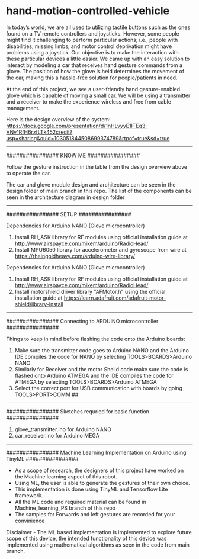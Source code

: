 # hand-motion-controlled-vehicle

In today’s world, we are all used to utilizing tactile buttons such as the ones found on a TV remote controllers and joysticks. However, some people might find it challenging to perform particular actions; i.e., people with disabilities, missing limbs, and motor control deprivation might have problems using a joystick. 
Our objective is to make the interaction with these particular devices a little easier. We came up with an easy solution to interact by modeling a car that receives hand gesture commands from a glove. The position of how the glove is held determines the movement of the car, making this a hassle-free solution for people/patients in need.

At the end of this project, we see a user-friendly hand gesture-enabled glove which is capable of moving a small car. We will be using a transmitter and a receiver to make the experience wireless and free from cable management.

Here is the design overview of the system:
https://docs.google.com/presentation/d/1nHLvyyE1lTEq3-VNv1RfH6rzfLTk452c/edit?usp=sharing&ouid=103051844508699374789&rtpof=true&sd=true
_____________________________________________________________________________________________________________________________________________________________________

################ KNOW ME ################

Follow the gesture instruction in the table from the design overview above to operate the car.

The car and glove module design and architecture can be seen in the design folder of main branch in this repo.
The list of the components can be seen in the architecture diagram in design folder

_____________________________________________________________________________________________________________________________________________________________________

 ################ SETUP ################

Dependencies for Arduino NANO (Glove microcontroller)
1. Install RH_ASK library for RF modules using official installation guide  at http://www.airspayce.com/mikem/arduino/RadioHead/
2. Install MPU6050 library for accelerometer and gyroscope from wire  at https://rheingoldheavy.com/arduino-wire-library/

Dependencies for Arduino NANO (Glove microcontroller)
1. Install RH_ASK library for RF modules using official installation guide  at http://www.airspayce.com/mikem/arduino/RadioHead/
2. Install motorshield driver library "AFMotor.h" using the official installation guide at https://learn.adafruit.com/adafruit-motor-shield/library-install


_____________________________________________________________________________________________________________________________________________________________________

 ################ Connecting to ARDUINO microcontroller ################
 
 Things to keep in mind before flashing the code onto the Arduino boards:
 1. Make sure the transmitter code goes to Arduino NANO and the Arduino IDE compiles the code for NANO by selecting TOOLS>BOARDS>Arduino NANO
 2. Similarly for Receiver and the motor Sheild code make sure the code is flashed onto Arduino ATMEGA and the IDE compiles the code for ATMEGA by selecting               TOOLS>BOARDS>Arduino ATMEGA
 3. Select the correct port for USB communication with boards by going TOOLS>PORT>COMM ##

_____________________________________________________________________________________________________________________________________________________________________

 ################ Sketches requried for basic function ################
 1. glove_transmitter.ino for Arduino NANO
 2. car_receiver.ino for Arduino MEGA


_____________________________________________________________________________________________________________________________________________________________________

 ################ Machine Learning Implementation on Arduino using TinyML ################
 
- As a scope of research, the designers of this project have worked on the Machine learning aspect of this robot. 
- Using ML, the user is able to generate the gestures of their own choice.
- This implementation is done using TinyML and Tensorflow Lite framework.
- All the ML code and required material can be found in Machine_learning_PS branch of this repo
- The samples for Forwards and left gestures are recorded for your convinience

Disclaimer -  The ML based implementation is implemented to explore future scope of this device, the intended functionality of this device was implemented using mathematical algorithms as seen in the code from main branch.  
